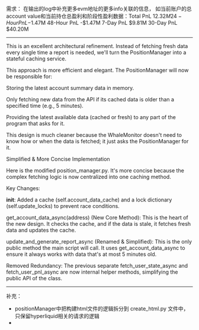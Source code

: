 需求：
在输出的log中补充更多evm地址的更多info关联的信息， 如当前账户的总account value和当前持仓总盈利和阶段性盈利数据：Total PnL
$12.32M
24-Hour PnL
-$1.47M
48-Hour PnL
-$1.47M
7-Day PnL
$9.81M
30-Day PnL
$40.20M

---

This is an excellent architectural refinement. Instead of fetching fresh data every single time a report is needed, we'll turn the PositionManager into a stateful caching service.

This approach is more efficient and elegant. The PositionManager will now be responsible for:

Storing the latest account summary data in memory.

Only fetching new data from the API if its cached data is older than a specified time (e.g., 5 minutes).

Providing the latest available data (cached or fresh) to any part of the program that asks for it.

This design is much cleaner because the WhaleMonitor doesn't need to know how or when the data is fetched; it just asks the PositionManager for it.

Simplified & More Concise Implementation

Here is the modified position_manager.py. It's more concise because the complex fetching logic is now centralized into one caching method.

Key Changes:

__init__: Added a cache (self.account_data_cache) and a lock dictionary (self.update_locks) to prevent race conditions.

get_account_data_async(address) (New Core Method): This is the heart of the new design. It checks the cache, and if the data is stale, it fetches fresh data and updates the cache.

update_and_generate_report_async (Renamed & Simplified): This is the only public method the main script will call. It uses get_account_data_async to ensure it always works with data that's at most 5 minutes old.

Removed Redundancy: The previous separate fetch_user_state_async and fetch_user_pnl_async are now internal helper methods, simplifying the public API of the class.

---

补充：
- positionManager中把构建html文件的逻辑拆分到 create_html.py 文件中， 只保留hyperliquid相关的请求的逻辑
- 